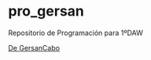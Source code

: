 # pro_gersan
Repositorio de Programación para 1ºDAW

[De GersanCabo](https://github.com/GersanCabo)


